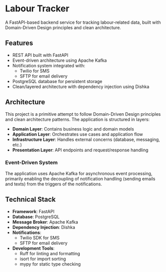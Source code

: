 # Labour Tracker

A FastAPI-based backend service for tracking labour-related data, built with Domain-Driven Design principles and clean architecture.

## Features

- REST API built with FastAPI
- Event-driven architecture using Apache Kafka
- Notification system integrated with:
  - Twilio for SMS
  - SFTP for email delivery
- PostgreSQL database for persistent storage
- Clean/layered architecture with dependency injection using Dishka

## Architecture

This project is a primitive attempt to follow Domain-Driven Design principles and clean architecture patterns. The application is structured in layers:

- **Domain Layer**: Contains business logic and domain models
- **Application Layer**: Orchestrates use cases and application flow
- **Infrastructure Layer**: Handles external concerns (database, messaging, etc.)
- **Presentation Layer**: API endpoints and request/response handling

### Event-Driven System

The application uses Apache Kafka for asynchronous event processing, primarily enabling the
decoupling of notification handling (sending emails and texts) from the triggers of the
notifications.

## Technical Stack

- **Framework**: FastAPI
- **Database**: PostgreSQL
- **Message Broker**: Apache Kafka
- **Dependency Injection**: Dishka
- **Notifications**:
  - Twilio SDK for SMS
  - SFTP for email delivery
- **Development Tools**:
  - Ruff for linting and formatting
  - isort for import sorting
  - mypy for static type checking
